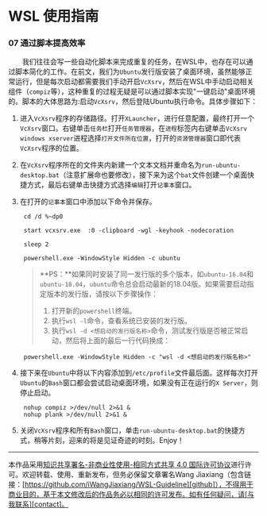 # WSL 使用指南

### 07 通过脚本提高效率

&emsp;&emsp;我们往往会写一些自动化脚本来完成重复的任务，在WSL中，也存在可以通过脚本简化的工作。在前文，我们为`Ubuntu`发行版安装了桌面环境，虽然能够正常运行，但是每次启动都需要我们手动开启`VcXsrv`，然后在WSL中手动启动相关组件（`compiz`等），这种重复的过程无疑是可以通过脚本实现"一键启动"桌面环境的。脚本的大体思路为:启动`VcXsrv`，然后登陆Ubuntu执行命令。具体步骤如下：

1. 进入`VcXsrv`程序的存储路径。打开`XLauncher`，进行任意配置，最终打开一个`VcXsrv`窗口。右键单击`任务栏`打开`任务管理器`，在`进程`标签内右键单击`VcXsrv windows xserver`进程选择`打开文件所在位置`，打开的`资源管理器`窗口即代表`VcXsrv`程序的位置。

2. 在`VcXsrv`程序所在的文件夹内新建一个文本文档并重命名为`run-ubuntu-desktop.bat`（注意扩展命也要修改），接下来为这个`bat`文件创建一个桌面快捷方式，最后右键单击快捷方式选择`编辑`打开`记事本`窗口。

3. 在打开的`记事本`窗口中添加以下命令并保存。

        cd /d %~dp0

        start vcxsrv.exe  :0 -clipboard -wgl -keyhook -nodecoration

        sleep 2

        powershell.exe -WindowStyle Hidden -c ubuntu


    >**PS：**如果同时安装了同一发行版的多个版本，如`ubuntu-16.04`和`ubuntu-18.04`，`ubuntu`命令总会启动最新的18.04版。如果需要启动指定版本的发行版，请按以下步骤操作：
    >
    >1. 打开新的`powershell`终端。
    >2. 执行`wsl -l`命令，查看系统已安装的发行版。
    >3. 执行`wsl -d <想启动的发行版名称>`命令，测试发行版是否被正常启动，然后将上面的最后一行代码换成：
    
        powershell.exe -WindowStyle Hidden -c "wsl -d <想启动的发行版名称>"
        
4. 接下来在`Ubuntu`中将以下内容添加到`/etc/profile`文件最后面。这样每次打开`Ubuntu`的`Bash`窗口都会尝试启动桌面环境，如果没有正在运行的`X Server`，则停止启动。

        nohup compiz >/dev/null 2>&1 & 
        nohup plank >/dev/null 2>&1 &

5. 关闭`VcXsrv`程序和所有`Bash`窗口，单击`run-ubuntu-desktop.bat`的快捷方式，稍等片刻，迎来的将是见证奇迹的时刻。Enjoy！



---
本作品采用[知识共享署名-非商业性使用-相同方式共享 4.0 国际许可协议][privacy]进行许可。欢迎转载、使用、重新发布，但务必保留文章署名Wang Jiaxiang（包含链接：[https://github.com/iWangJiaxiang/WSL-Guideline][github]），不得用于商业目的，基于本文修改后的作品务必以相同的许可发布。如有任何疑问，请[与我联系][contact]。 

[privacy]:https://creativecommons.org/licenses/by-nc-sa/4.0/
[github]:https://github.com/iWangJiaxiang/WSL-Guideline
[contact]:mailto:iwangjiaxiang@outlook.com
